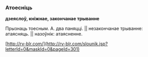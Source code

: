 ### Атоесніць
**дзеяслоў, кніжнае, закончанае трыванне**

Прызнаць тоесным. А. два паняцці. || незакончанае трыванне: атаясняць. || назоўнік: атаясненне.

<a rel="author">[http://rv-blr.com/](http://rv-blr.com/slounik.jsp?letterId=0&maskId=0&pageId=301)</a>

